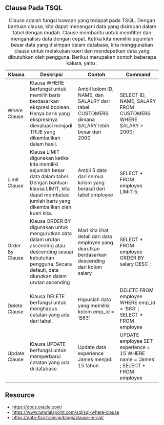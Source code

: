 ## Clause Pada TSQL 

<table>
	<caption>Clause adalah fungsi bawaan yang tedapat pada TSQL. Dengan bantuan clause, kita 
dapat menangani data yang disimpan dalam tabel dengan mudah.
Clause membantu untuk memfilter dan menganalisis data dengan cepat. Ketika kita 
memiliki sejumlah besar data yang disimpan dalam database, kita menggunakan 
clause untuk melakukan kueri dan mendapatkan data yang dibutuhkan oleh 
pengguna. Berikut merupakan contoh beberapa kalusa, yaitu :</caption>
	<thead>
	<tr>
		<th>Klausa</th>
		<th>Deskripsi</th>
		<th>Contoh</th>
    <th>Command</th>
	</tr>
	</thead>
	<tbody>
	<tr>
		<td>Where Clause</td>
		<td>Klausa WHERE berfungsi untuk memilih baris berdasarkan ekspresi boolean. 
Hanya baris yang ekspresinya dievaluasi menjadi TRUE yang dikembalikan 
dalam hasil.</td>
		<td>Ambil kolom ID, NAME, dan SALALRY dari tabel CUSTOMERS dimana 
SALARY lebih besar dari 2000</td>
    <td>SELECT ID, NAME, SALARY 
FROM CUSTOMERS
WHERE SALARY > 2000;
</td>
	</tr>
	<tr>
		<td>Limit Clause</td>
		<td>Klausa LIMIT digunakan ketika kita memiliki sejumlah besar data dalam tabel. 
Dengan bantuan klausa LIMIT, kita dapat membatasi jumlah baris yang 
dikembalikan oleh kueri kita.</td>
		<td>Ambil 5 data dari semua kolom yang berasal dari tabel employee</td>
    <td>SELECT *
FROM employee 
LIMIT 5;</td>
	</tr>
	<tr>
		<td>Order By Clause</td>
		<td>Klausa ORDER BY digunakan untuk mengurutkan data dalam urutan ascending 
atau descending sesuai kebutuhan pengguna. Secara default, data diurutkan 
dalam urutan ascending
</td>
		<td>Mari kita lihat detail dari data employee yang diurutkan berdasarkan 
descending dari kolom salary
</td>
    <td>SELECT *
FROM employee 
ORDER BY salary DESC ;</td>
	</tr>
	<tr>
		<td>Delete Clause</td>
		<td>Klausa DELETE berfungsi untuk menghapus catatan yang ada dari tabel.</td>
		<td>Hapuslah data yang memiliki kolom emp_id = ‘B83’</td>
    <td>DELETE FROM employee
WHERE emp_id = ‘B83’ ;
SELECT * FROM employee
</td>
	</tr>
	<tr>
		<td>Update Clause</td>
		<td>Klausa UPDATE berfungsi untuk memperbarui catatan yang ada di database.</td>
		<td>Update data experience James menjadi 15 tahun</td>
    <td>UPDATE employee
SET experience = 15
WHERE name = ‘James’ ;
SELECT * FROM employee
</td>
	</tr>
	<tbody>
</table>


## Resource 
* https://docs.oracle.com/
* https://www.tutorialspoint.com/sql/sql-where-clause
* https://data-flair.training/blogs/clause-in-sql/
